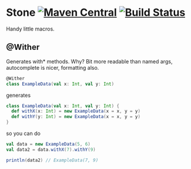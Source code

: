 # Stone [![Maven Central](https://img.shields.io/maven-central/v/ba.sake/stone-macros_2.13.svg?style=flat-square&label=Scala+2.13)](https://mvnrepository.com/artifact/ba.sake/stone-macros) [![Build Status](	https://img.shields.io/travis/sake92/stone-macros/master.svg?logo=travis&style=flat-square)](https://travis-ci.org/sake92/stone-macros) 

Handy little macros.

## @Wither 

Generates with* methods. Why? Bit more readable than named args, autocomplete is nicer, formatting also.

```scala
@Wither
class ExampleData(val x: Int, val y: Int)
```
generates
```scala
class ExampleData(val x: Int, val y: Int) {
  def withX(x: Int) = new ExampleData(x = x, y = y)
  def withY(y: Int) = new ExampleData(x = x, y = y)
}
```
so you can do
```scala
val data = new ExampleData(5, 6)
val data2 = data.withX(7).withY(9)

println(data2) // ExampleData(7, 9)
```
